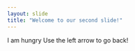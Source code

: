 ```yaml
---
layout: slide
title: "Welcome to our second slide!"
---
```

I am hungry
Use the left arrow to go back!
